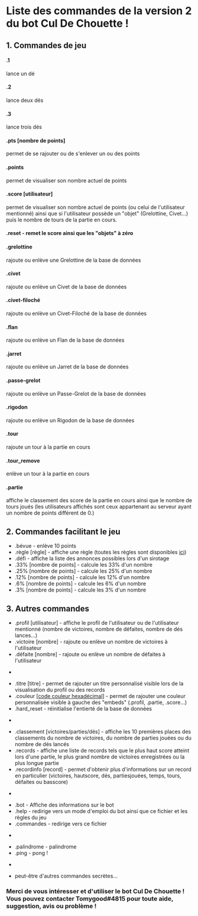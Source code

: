 # Liste des commandes de la version 2 du bot Cul De Chouette !
## 1. Commandes de jeu
#### .1
lance un dé
#### .2
lance deux dés
#### .3
lance trois dés

#### .pts [nombre de points]
permet de se rajouter ou de s'enlever un ou des points
#### .points
permet de visualiser son nombre actuel de points
#### .score [utilisateur]
permet de visualiser son nombre actuel de points (ou celui de l'utilisateur mentionné) ainsi que si l'utilisateur possède un "objet" (Grelottine, Civet...) puis le nombre de tours de la partie en cours.
#### .reset - remet le score ainsi que les "objets" à zéro

#### .grelottine
rajoute ou enlève une Grelottine de la base de données
#### .civet
rajoute ou enlève un Civet de la base de données
#### .civet-filoché
rajoute ou enlève un Civet-Filoché de la base de données
#### .flan
rajoute ou enlève un Flan de la base de données
#### .jarret
rajoute ou enlève un Jarret de la base de données
#### .passe-grelot
rajoute ou enlève un Passe-Grelot de la base de données
#### .rigodon
rajoute ou enlève un Rigodon de la base de données

#### .tour
rajoute un tour à la partie en cours
#### .tour_remove
enlève un tour à la partie en cours

#### .partie
affiche le classement des score de la partie en cours ainsi que le nombre de tours joués (les utilisateurs affichés sont ceux appartenant au serveur ayant un nombre de points différent de 0.)


## 2. Commandes facilitant le jeu
* .bévue - enlève 10 points
* .règle [règle] - affiche une règle (toutes les règles sont disponibles [ici](todo))
* .défi - affiche la liste des annonces possibles lors d'un sirotage
* .33% [nombre de points] - calcule les 33% d'un nombre
* .25% [nombre de points] - calcule les 25% d'un nombre
* .12% [nombre de points] - calcule les 12% d'un nombre
* .6% [nombre de points] - calcule les 6% d'un nombre
* .3% [nombre de points] - calcule les 3% d'un nombre

## 3. Autres commandes
* .profil [utilisateur] - affiche le profil de l'utilisateur ou de l'utilisateur mentionné (nombre de victoires, nombre de défaites, nombre de dés lances...)
* .victoire [nombre] - rajoute ou enlève un nombre de victoires à l'utilisateur
* .défaite [nombre] - rajoute ou enlève un nombre de défaites à l'utilisateur
-
* .titre [titre] - permet de rajouter un titre personnalisé visible lors de la visualisation du profil ou des records
* .couleur [[code couleur hexadécimal]](https://www.colorcodehex.com/html-color-picker.html) - permet de rajouter une couleur personnalisée visible à gauche des "embeds" (.profil, .partie, .score...)
* .hard_reset - réinitialise l'entierté de la base de données
-
* .classement [victoires/parties/dés] - affiche les 10 premières places des classements du nombre de victoires, du nombre de parties jouées ou du nombre de dés lancés
* .records - affiche une liste de records tels que le plus haut score atteint lors d'une partie, le plus grand nombre de victoires enregistrées ou la plus longue partie
* .recordinfo [record] - permet d'obtenir plus d'informations sur un record en particulier (victoires, hautscore, dés, partiesjouées, temps, tours, défaites ou basscore)
-
* .bot - Affiche des informations sur le bot
* .help - redirige vers un mode d'emploi du bot ainsi que ce fichier et les règles du jeu
* .commandes - redirige vers ce fichier
-
* .palindrome - palindrome
* .ping - pong !
-
* peut-être d'autres commandes secrètes...

### Merci de vous intéresser et d'utiliser le bot Cul De Chouette ! Vous pouvez contacter Tomygood#4815 pour toute aide, suggestion, avis ou problème !
